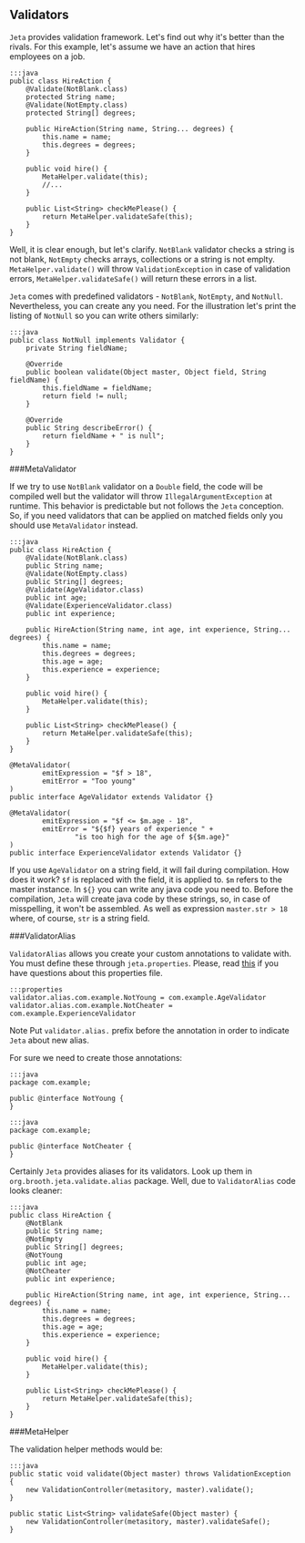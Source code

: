 <div class="page-header">
    <h2>Validators</h2>
</div>

`Jeta` provides validation framework. Let's find out why it's better than the rivals. For this example, let's assume we have an action that hires employees on a job.

    :::java
    public class HireAction {
        @Validate(NotBlank.class)
        protected String name;
        @Validate(NotEmpty.class)
        protected String[] degrees;

        public HireAction(String name, String... degrees) {
            this.name = name;
            this.degrees = degrees;
        }

        public void hire() {
            MetaHelper.validate(this);
            //...
        }

        public List<String> checkMePlease() {
            return MetaHelper.validateSafe(this);
        }
    }

Well, it is clear enough, but let's clarify. `NotBlank` validator checks a string is not blank, `NotEmpty` checks arrays, collections or a string is not emplty. `MetaHelper.validate()` will throw `ValidationException` in case of validation errors, `MetaHelper.validateSafe()` will return these errors in a list.

`Jeta` comes with predefined validators - `NotBlank`, `NotEmpty`, and `NotNull`. Nevertheless, you can create any you need. For the illustration let's print the listing of `NotNull` so you can write others similarly:

    :::java
    public class NotNull implements Validator {
        private String fieldName;

        @Override
        public boolean validate(Object master, Object field, String fieldName) {
            this.fieldName = fieldName;
            return field != null;
        }

        @Override
        public String describeError() {
            return fieldName + " is null";
        }
    }


###MetaValidator

If we try to use `NotBlank` validator on a `Double` field, the code will be compiled well but the validator will throw `IllegalArgumentException` at runtime. This behavior is predictable but not follows the `Jeta` conception. So, if you need validators that can be applied on matched fields only you should use `MetaValidator` instead.

    :::java
    public class HireAction {
        @Validate(NotBlank.class)
        public String name;
        @Validate(NotEmpty.class)
        public String[] degrees;
        @Validate(AgeValidator.class)
        public int age;
        @Validate(ExperienceValidator.class)
        public int experience;

        public HireAction(String name, int age, int experience, String... degrees) {
            this.name = name;
            this.degrees = degrees;
            this.age = age;
            this.experience = experience;
        }

        public void hire() {
            MetaHelper.validate(this);
        }

        public List<String> checkMePlease() {
            return MetaHelper.validateSafe(this);
        }
    }

    @MetaValidator(
            emitExpression = "$f > 18",
            emitError = "Too young"
    )
    public interface AgeValidator extends Validator {}

    @MetaValidator(
            emitExpression = "$f <= $m.age - 18",
            emitError = "${$f} years of experience " +
                    "is too high for the age of ${$m.age}"
    )
    public interface ExperienceValidator extends Validator {}

If you use `AgeValidator` on a string field, it will fail during compilation. How does it work? `$f` is replaced with the field, it is applied to. `$m` refers to the master instance. In `${}` you can write any java code you need to. Before the compilation, `Jeta` will create java code by these strings, so, in case of misspelling, it won't be assembled. As well as expression `master.str > 18` where, of course, `str` is a string field.

###ValidatorAlias

`ValidatorAlias` allows you create your custom annotations to validate with. You must define these through `jeta.properties`. Please, read [this](/guide/config) if you have questions about this properties file.

    :::properties
    validator.alias.com.example.NotYoung = com.example.AgeValidator
    validator.alias.com.example.NotCheater = com.example.ExperienceValidator

 <span class="label label-info">Note</span> Put `validator.alias.` prefix before the annotation in order to indicate `Jeta` about new alias.

For sure we need to create those annotations:

    :::java
    package com.example;

    public @interface NotYoung {
    }

<span/>

    :::java
    package com.example;
    
    public @interface NotCheater {
    }


Certainly `Jeta` provides aliases for its validators. Look up them in `org.brooth.jeta.validate.alias` package. Well, due to `ValidatorAlias` code looks cleaner:

    :::java
    public class HireAction {
        @NotBlank
        public String name;
        @NotEmpty
        public String[] degrees;
        @NotYoung
        public int age;
        @NotCheater
        public int experience;

        public HireAction(String name, int age, int experience, String... degrees) {
            this.name = name;
            this.degrees = degrees;
            this.age = age;
            this.experience = experience;
        }

        public void hire() {
            MetaHelper.validate(this);
        }

        public List<String> checkMePlease() {
            return MetaHelper.validateSafe(this);
        }
    }


###MetaHelper

The validation helper methods would be:

    :::java
    public static void validate(Object master) throws ValidationException {
        new ValidationController(metasitory, master).validate();
    }

    public static List<String> validateSafe(Object master) {
        new ValidationController(metasitory, master).validateSafe();
    }

